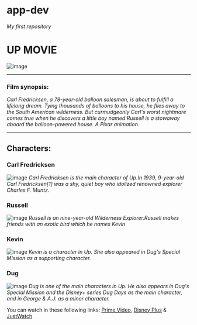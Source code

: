 # app-dev

*My first repository*

# UP MOVIE
![image](https://github.com/Kweekkyy/app-dev/assets/74846575/30d141c0-e54d-47ab-9a95-8adfa163540b)

*************************
### Film synopsis:
*Carl Fredricksen, a 78-year-old balloon salesman, is about to fulfill a lifelong dream. Tying thousands of balloons to his house, he flies away to the South American wilderness. But curmudgeonly Carl's worst nightmare comes true when he discovers a little boy named Russell is a stowaway aboard the balloon-powered house. A Pixar animation.*

*************************
## Characters:

### Carl Fredricksen
![image](https://static.wikia.nocookie.net/pixar/images/7/71/Carl.png/revision/latest?cb=20210111185742) *Carl Fredricksen is the main character of Up.In 1939, 9-year-old Carl Fredricksen[1] was a shy, quiet boy who idolized renowned explorer Charles F. Muntz.*

### Russell 
![image](https://static.wikia.nocookie.net/pixar/images/2/2d/Up3.jpg/revision/latest?cb=20110506160902) *Russell is an nine-year-old Wilderness Explorer.Russell makes friends with an exotic bird which he names Kevin*

### Kevin
![image](https://static.wikia.nocookie.net/pixar/images/7/7a/Kevin1.jpg/revision/latest?cb=20160206173747) *Kevin is a character in Up. She also appeared in Dug's Special Mission as a supporting character.*

### Dug
![image](https://static.wikia.nocookie.net/pixar/images/3/35/Dug-up.jpg/revision/latest?cb=20090602035123) *Dug is one of the main characters in Up. He also appears in Dug's Special Mission and the Disney+ series Dug Days as the main character, and in George & A.J. as a minor character.*







You can watch in these following links:
[Prime Video](https://www.primevideo.com/),
[Disney Plus](https://www.apps.disneyplus.com/) &
[JustWatch](https://www.justwatch.com/us/movie/up-2009)

